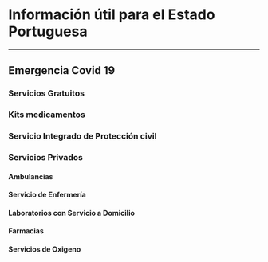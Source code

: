 
# Información útil para el Estado Portuguesa
---
## Emergencia Covid  19
  
### Servicios Gratuitos 

     
### Kits medicamentos


 
### Servicio Integrado de Protección civil

### Servicios Privados

#### Ambulancias

#### Servicio de Enfermería

#### Laboratorios con Servicio a Domicilio


#### Farmacias


#### Servicios de Oxigeno




